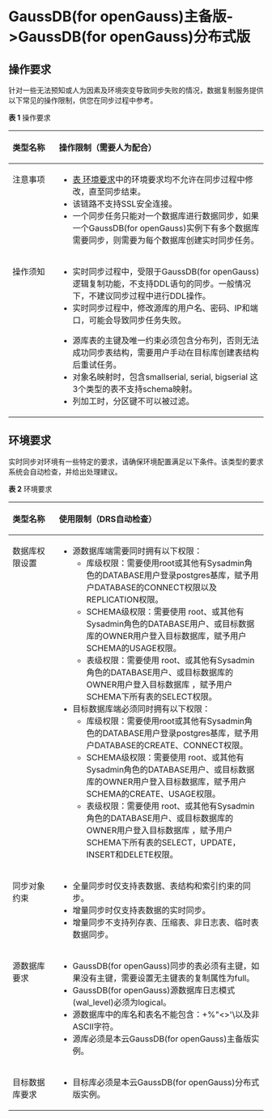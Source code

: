 # GaussDB\(for openGauss\)主备版-\>GaussDB\(for openGauss\)分布式版<a name="drs_04_0449"></a>

## 操作要求<a name="section49716619118"></a>

针对一些无法预知或人为因素及环境突变导致同步失败的情况，数据复制服务提供以下常见的操作限制，供您在同步过程中参考。

**表 1**  操作要求

<a name="table13588832007"></a>
<table><thead align="left"><tr id="row25883321603"><th class="cellrowborder" valign="top" width="18.18%" id="mcps1.2.3.1.1"><p id="p1058973210012"><a name="p1058973210012"></a><a name="p1058973210012"></a><strong id="b18589103215010"><a name="b18589103215010"></a><a name="b18589103215010"></a>类型名称</strong></p>
</th>
<th class="cellrowborder" valign="top" width="81.82000000000001%" id="mcps1.2.3.1.2"><p id="p185891232501"><a name="p185891232501"></a><a name="p185891232501"></a><strong id="b35891332308"><a name="b35891332308"></a><a name="b35891332308"></a>操作限制</strong>（需要人为配合）</p>
</th>
</tr>
</thead>
<tbody><tr id="row458912321000"><td class="cellrowborder" valign="top" width="18.18%" headers="mcps1.2.3.1.1 "><p id="p258915321016"><a name="p258915321016"></a><a name="p258915321016"></a>注意事项</p>
</td>
<td class="cellrowborder" valign="top" width="81.82000000000001%" headers="mcps1.2.3.1.2 "><a name="ul659016321207"></a><a name="ul659016321207"></a><ul id="ul659016321207"><li><a href="#table1321975211">表 环境要求</a>中的环境要求均不允许在同步过程中修改，直至同步结束。</li><li>该链路不支持SSL安全连接。</li><li>一个同步任务只能对一个数据库进行数据同步，如果一个GaussDB(for openGauss)实例下有多个数据库需要同步，则需要为每个数据库创建实时同步任务。</li></ul>
</td>
</tr>
<tr id="row55917321508"><td class="cellrowborder" valign="top" width="18.18%" headers="mcps1.2.3.1.1 "><p id="p175912325018"><a name="p175912325018"></a><a name="p175912325018"></a>操作须知</p>
</td>
<td class="cellrowborder" valign="top" width="81.82000000000001%" headers="mcps1.2.3.1.2 "><a name="ul94850392720"></a><a name="ul94850392720"></a><ul id="ul94850392720"><li>实时同步过程中，受限于<span id="text107111244141214"><a name="text107111244141214"></a><a name="text107111244141214"></a>GaussDB(for openGauss)</span>逻辑复制功能，不支持DDL语句的同步。一般情况下，不建议同步过程中进行DDL操作。</li><li>实时同步过程中，修改源库的用户名、密码、IP和端口，可能会导致同步任务失败。</li></ul>
<a name="ul175916322017"></a><a name="ul175916322017"></a><ul id="ul175916322017"><li>源库表的主键及唯一约束必须包含分布列，否则无法成功同步表结构，需要用户手动在目标库创建表结构后重试任务。</li><li>对象名映射时，包含smallserial, serial, bigserial 这3个类型的表不支持schema映射。</li><li>列加工时，分区键不可以被过滤。</li></ul>
</td>
</tr>
</tbody>
</table>

## 环境要求<a name="section159820671116"></a>

实时同步对环境有一些特定的要求，请确保环境配置满足以下条件。该类型的要求系统会自动检查，并给出处理建议。

**表 2**  环境要求

<a name="table1321975211"></a>
<table><thead align="left"><tr id="row182201058117"><th class="cellrowborder" valign="top" width="18.18%" id="mcps1.2.3.1.1"><p id="p172201551013"><a name="p172201551013"></a><a name="p172201551013"></a><strong id="b1322020518116"><a name="b1322020518116"></a><a name="b1322020518116"></a>类型名称</strong></p>
</th>
<th class="cellrowborder" valign="top" width="81.82000000000001%" id="mcps1.2.3.1.2"><p id="p22204518111"><a name="p22204518111"></a><a name="p22204518111"></a><strong id="b15220455112"><a name="b15220455112"></a><a name="b15220455112"></a>使用限制</strong>（DRS自动检查）</p>
</th>
</tr>
</thead>
<tbody><tr id="row62211755115"><td class="cellrowborder" valign="top" width="18.18%" headers="mcps1.2.3.1.1 "><p id="p19221351914"><a name="p19221351914"></a><a name="p19221351914"></a>数据库权限设置</p>
</td>
<td class="cellrowborder" valign="top" width="81.82000000000001%" headers="mcps1.2.3.1.2 "><a name="ul27001113163517"></a><a name="ul27001113163517"></a><ul id="ul27001113163517"><li>源数据库端需要同时拥有以下权限：<a name="ul141507123018"></a><a name="ul141507123018"></a><ul id="ul141507123018"><li>库级权限：需要使用root或其他有Sysadmin角色的DATABASE用户登录postgres基库，赋予用户DATABASE的CONNECT权限以及REPLICATION权限。</li><li>SCHEMA级权限：需要使用 root、或其他有Sysadmin角色的DATABASE用户、或目标数据库的OWNER用户登入目标数据库，赋予用户SCHEMA的USAGE权限。</li><li>表级权限：需要使用 root、或其他有Sysadmin角色的DATABASE用户、或目标数据库的OWNER用户登入目标数据库 ，赋予用户SCHEMA下所有表的SELECT权限。</li></ul>
</li><li>目标数据库端必须同时拥有以下权限：<a name="ul132617565125"></a><a name="ul132617565125"></a><ul id="ul132617565125"><li>库级权限：需要使用root或其他有Sysadmin角色的DATABASE用户登录postgres基库，赋予用户DATABASE的CREATE、CONNECT权限。</li><li>SCHEMA级权限：需要使用 root、或其他有Sysadmin角色的DATABASE用户、或目标数据库的OWNER用户登入目标数据库，赋予用户SCHEMA的CREATE、USAGE权限。</li><li>表级权限：需要使用 root、或其他有Sysadmin角色的DATABASE用户、或目标数据库的OWNER用户登入目标数据库 ，赋予用户SCHEMA下所有表的SELECT，UPDATE，INSERT和DELETE权限。</li></ul>
</li></ul>
</td>
</tr>
<tr id="row22213516111"><td class="cellrowborder" valign="top" width="18.18%" headers="mcps1.2.3.1.1 "><p id="p82221752015"><a name="p82221752015"></a><a name="p82221752015"></a>同步对象约束</p>
</td>
<td class="cellrowborder" valign="top" width="81.82000000000001%" headers="mcps1.2.3.1.2 "><a name="ul76031410104519"></a><a name="ul76031410104519"></a><ul id="ul76031410104519"><li>全量同步时仅支持表数据、表结构和索引约束的同步。</li><li>增量同步时仅支持表数据的实时同步。</li><li>增量同步不支持列存表、压缩表、非日志表、临时表数据同步。</li></ul>
</td>
</tr>
<tr id="row2223955112"><td class="cellrowborder" valign="top" width="18.18%" headers="mcps1.2.3.1.1 "><p id="p14223185617"><a name="p14223185617"></a><a name="p14223185617"></a>源数据库要求</p>
</td>
<td class="cellrowborder" valign="top" width="81.82000000000001%" headers="mcps1.2.3.1.2 "><a name="ul714371816441"></a><a name="ul714371816441"></a><ul id="ul714371816441"><li><span id="text18148483176"><a name="text18148483176"></a><a name="text18148483176"></a>GaussDB(for openGauss)</span>同步的表必须有主键，如果没有主键，需要设置无主键表的复制属性为full。</li><li><span id="text7721171821317"><a name="text7721171821317"></a><a name="text7721171821317"></a>GaussDB(for openGauss)</span>源数据库日志模式(wal_level)必须为logical。</li><li>源数据库中的库名和表名不能包含：+%"&lt;&gt;'\以及非ASCII字符。</li><li>源库必须是本云<span id="text0224721141318"><a name="text0224721141318"></a><a name="text0224721141318"></a>GaussDB(for openGauss)</span>主备版实例。</li></ul>
</td>
</tr>
<tr id="row1422495219"><td class="cellrowborder" valign="top" width="18.18%" headers="mcps1.2.3.1.1 "><p id="p16224654119"><a name="p16224654119"></a><a name="p16224654119"></a>目标数据库要求</p>
</td>
<td class="cellrowborder" valign="top" width="81.82000000000001%" headers="mcps1.2.3.1.2 "><a name="zh-cn_topic_0000001121374119_ul74299512319"></a><a name="zh-cn_topic_0000001121374119_ul74299512319"></a><ul id="zh-cn_topic_0000001121374119_ul74299512319"><li>目标库必须是本云<span id="zh-cn_topic_0000001121374119_text179311840151211"><a name="zh-cn_topic_0000001121374119_text179311840151211"></a><a name="zh-cn_topic_0000001121374119_text179311840151211"></a>GaussDB(for openGauss)</span>分布式版实例。</li></ul>
</td>
</tr>
</tbody>
</table>

